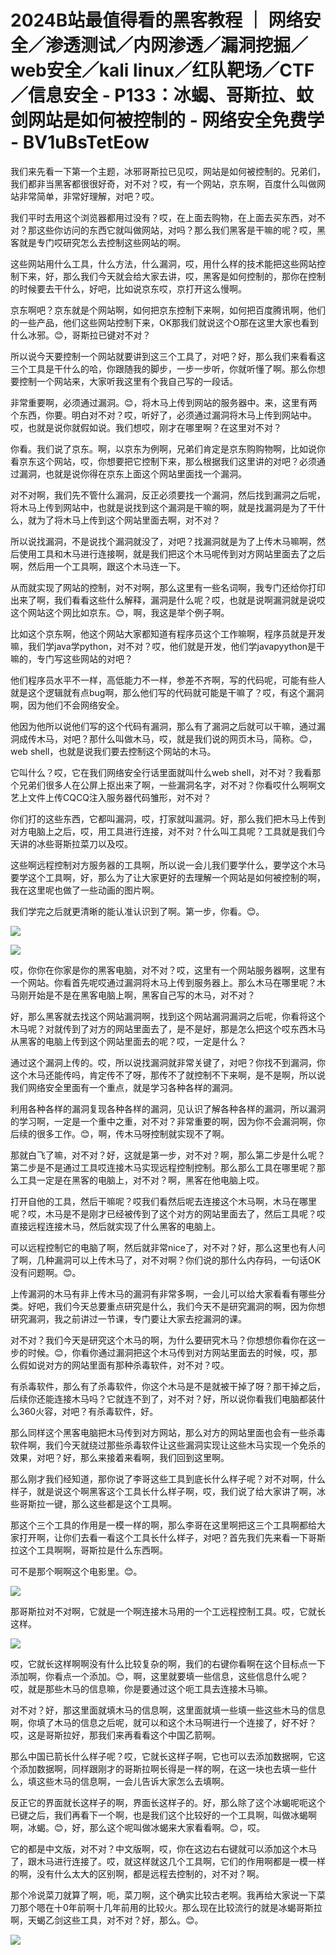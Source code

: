 # 2024B站最值得看的黑客教程 ｜ 网络安全／渗透测试／内网渗透／漏洞挖掘／web安全／kali linux／红队靶场／CTF／信息安全 - P133：冰蝎、哥斯拉、蚊剑网站是如何被控制的 - 网络安全免费学 - BV1uBsTetEow

我们来先看一下第一个主题，冰邪哥斯拉已见哎，网站是如何被控制的。兄弟们，我们都非当黑客都很很好奇，对不对？哎，有一个网站，京东啊，百度什么叫做网站非常简单，非常好理解，对吧？哎。

我们平时去用这个浏览器都用过没有？哎，在上面去购物，在上面去买东西，对不对？那这些你访问的东西它就叫做网站，对吗？那么我们黑客是干嘛的呢？哎，黑客就是专门哎研究怎么去控制这些网站的啊。

这些网站用什么工具，什么方法，什么漏洞，哎，用什么样的技术能把这些网站控制下来，好，那么我们今天就会给大家去讲，哎，黑客是如何控制的，那你在控制的时候要去干什么，好吧，比如说京东哎，京打开这么慢啊。

京东啊吧？京东就是个网站啊，如何把京东控制下来啊，如何把百度腾讯啊，他们的一些产品，他们这些网站控制下来，OK那我们就说这个O那在这里大家也看到什么冰邪。😊，哥斯拉已键对不对？

所以说今天要控制一个网站就要讲到这三个工具了，对吧？好，那么我们来看看这三个工具是干什么的哈，你跟随我的脚步，一步一步听，你就听懂了啊。那么你想要控制一个网站来，大家听我这里有个我自己写的一段话。

非常重要啊，必须通过漏洞。😊，将木马上传到网站的服务器中。来，这里有两个东西，你要。明白对不对？哎，听好了，必须通过漏洞将木马上传到网站中。哎，也就是说你就假如说。我们想哎，刚才在哪里啊？在这里对不对？

你看。我们说了京东。啊，以京东为例啊，兄弟们肯定是京东购购物啊，比如说你看京东这个网站，哎，你想要把它控制下来，那么根据我们这里讲的对吧？必须通过漏洞，也就是说你得在京东上面这个网站里面找一个漏洞。

对不对啊，我们先不管什么漏洞，反正必须要找一个漏洞，然后找到漏洞之后呢，将木马上传到网站中，也就是说找到这个漏洞是干嘛的啊，就是找漏洞是为了干什么，就为了将木马上传到这个网站里面去啊，对不对？

所以说找漏洞，不是说找个漏洞就没了，对吧？找漏洞就是为了上传木马嘛啊，然后使用工具和木马进行连接啊，就是我们把这个木马呢传到对方网站里面去了之后啊，然后用一个工具啊，跟这个木马连一下。

从而就实现了网站的控制，对不对啊，那么这里有一些名词啊，我专门还给你打印出来了啊，我们看看这些什么解释，漏洞是什么呢？哎，也就是说啊漏洞就是说哎这个网站这个网比如京东。😊，啊，我这是举个例子啊。

比如这个京东啊，他这个网站大家都知道有程序员这个工作嘛啊，程序员就是开发嘛，我们学java学python，对不对？哎，他们就是开发，他们学javapyython是干嘛的，专门写这些网站的对吧？

他们程序员水平不一样，高低能力不一样，参差不齐啊，写的代码呢，可能有些人就是这个逻辑就有点bug啊，那么他们写的代码就可能是干嘛了？哎，有这个漏洞啊，因为他们不会网络安全。

他因为他所以说他们写的这个代码有漏洞，那么有了漏洞之后就可以干嘛，通过漏洞成传木马，对吧？那什么叫做木马，哎，就是我们说的网页木马，简称。😊，web shell，也就是说我们要去控制这个网站的木马。

它叫什么？哎，它在我们网络安全行话里面就叫什么web shell，对不对？我看那个兄弟们很多人在公屏上抠出来了啊，一些漏洞名字，对不对？你看哎什么啊啊文艺上文件上传CQCQ注入服务器代码雏形，对不对？

你们打的这些东西，它都叫漏洞，哎，打家就叫漏洞。好，那么我们把木马上传到对方电脑上之后，哎，用工具进行连接，对不对？什么叫工具呢？工具就是我们今天讲的冰些哥斯拉菜刀以及哎。

这些啊远程控制对方服务器的工具啊，所以说一会儿我们要学什么，要学这个木马要学这个工具啊，好，那么为了让大家更好的去理解一个网站是如何被控制的啊，我在这里呢也做了一些动画的图片啊。

我们学完之后就更清晰的能认准认识到了啊。第一步，你看。😊。

![](img/1f0fd959b3fdb8db4181dd6ff923a631_1.png)

![](img/1f0fd959b3fdb8db4181dd6ff923a631_2.png)

哎，你你在你家是你的黑客电脑，对不对？哎，这里有一个网站服务器啊，这里有一个网站。你看首先呢哎通过漏洞将木马上传到服务器上。那么木马在哪里呢？木马刚开始是不是在黑客电脑上啊，黑客自己写的木马，对不对？

好，那么黑客就去找这个网站漏洞啊，找到这个网站漏洞漏洞之后呢，你看将这个木马呢？对就传到了对方的网站里面去了，是不是好，那是怎么把这个哎东西木马从黑客的电脑上传到这个网站里面去的呢？哎，一定是什么？

通过这个漏洞上传的。哎，所以说找漏洞就非常关键了，对吧？你找不到漏洞，你这个木马还能传吗，肯定传不了呀，那传不了就控制不下来啊，是不是啊，所以说我们网络安全里面有一个重点，就是学习各种各样的漏洞。

利用各种各样的漏洞复现各种各样的漏洞，见认识了解各种各样的漏洞，所以漏洞的学习啊，一定是一个重中之重，对不对？非常重要的啊，因为你不会漏洞啊，你后续的很多工作。😊，啊，传木马呀控制就实现不了啊。

那就白飞了嘛，对不对？好，这就是第一步，对不对？啊，那么第二步是什么呢？第二步是不是通过工具哎连接木马实现远程控制控制。那么那么工具在哪里呢？那么工具一定是在黑客的电脑上，对不对？啊，黑客在他电脑上哎。

打开自他的工具，然后干嘛呢？哎我们看然后呢去连接这个木马啊，木马在哪里呢？哎，木马是不是刚才已经被传到了这个对方的网站里面去了，然后工具呢？哎直接远程连接木马，然后就实现了什么黑客的电脑上。

可以远程控制它的电脑了啊，然后就非常nice了，对不对？好，那么这里也有人问了啊，几种漏洞可以上传木马了，对不对啊？你们说的那什么内存码，一句话OK没有问题啊。😊。

上传漏洞的木马有非上传木马的漏洞有非常多啊，一会儿可以给大家看看有哪些分类。好吧，我们今天总要重点研究是什么，我们今天不是研究漏洞的啊，因为你想研究漏洞，我之前讲过一节课，专门要让大家去挖漏洞的课。

对不对？我们今天是研究这个木马的啊，为什么要研究木马？你想想你看你在这一步的时候。😊，你看你通过漏洞把这个木马传到对方网站里面去的时候，哎，那么假如说对方的网站里面有那种杀毒软件，对不对？哎。

有杀毒软件，那么有了杀毒软件，你这个木马是不是就被干掉了呀？那干掉之后，后续你还能连接木马吗？它就连不到了，对不对？好，所以说你看我们电脑都装什么360火容，对吧？有杀毒软件，好。

那么同样这个黑客电脑把木马传到对方网站，那么对方的网站里面也会有一些杀毒软件啊，我们今天就绕过那些杀毒软件让这些漏洞实现让这些木马实现一个免杀的效果，对吧？好，那么来接着来看啊，我们回到这里啊。

那么刚才我们经知道，那你说了李哥这些工具到底长什么样子呢？对不对啊，什么样子，就是说这个啊黑客这个工具长什么样子啊，哎，我们说了给大家讲了啊，冰些哥斯拉一键，那么这些都是这个工具啊。

那这个三个工具的作用是一模一样的啊，那么李哥在这里啊把这三个工具啊都给大家打开啊，让你们去看一看这个工具长什么样子，对吧？首先我们先来看一下哥斯拉这个工具啊啊，哥斯拉是什么东西啊。

可不是那个啊啊这个电影里。😊。

![](img/1f0fd959b3fdb8db4181dd6ff923a631_4.png)

那哥斯拉对不对啊，它就是一个啊连接木马用的一个工远程控制工具。哎，它就长这样。

![](img/1f0fd959b3fdb8db4181dd6ff923a631_6.png)

哎，它就长这样啊啊没有什么比较复杂的啊，我们的右键你看啊在这个目标点一下添加啊，你看点一个添加。😊，啊，这里就要填一些信息，这些信息什么呢？哎，就是那些木马的信息嘛，你是要通过这个呃工具去连接木马嘛。

对不对？好，那这里面就填木马的信息啊，这里面就填一些填一些这些木马的信息啊，你填了木马的信息之后呢，就可以和这个木马啊进行一个连接了，好不好？哎，这是哥斯拉好，那我们来再看看这个中国乙箭啊。

那么中国已箭长什么样子呢？哎，它就长这样子啊，它也可以去添加数据啊，它这个添加数据啊，同样跟刚才的哥斯拉啊长得是一样的啊，在这一块也去填一些什么，填这些木马的信息啊，一会儿告诉大家怎么去填啊。

反正它的界面就长这样子的啊，界面长这样子的。好，那么除了这个冰蝎呢呃这个已键之后，我们再看下一个啊，也是我们这个比较好的一个工具啊，叫做冰蝎啊啊，冰蝎。😊，好，那么这个呢叫做冰蝎来大家看看啊。😊，哎。

它的都是中文版，对不对？中文版啊，哎，你在这边右右键就可以添加这个木马了，跟木马进行连接了。哎，就这样就这几个工具啊，它们的作用啊都是一模一样的啊，没有什么太大的区别啊，都是远程去控制的，对不对？啊。

那个冷说菜刀就算了啊，呃，菜刀啊，这个确实比较古老啊。我再给大家说一下菜刀那个嗯在十0年前啊十几年前用的比较火。那么现在比较流行的就是冰蝎哥斯拉啊，天蝎乙剑这些工具，对不对？好，那么。😊。



![](img/1f0fd959b3fdb8db4181dd6ff923a631_8.png)